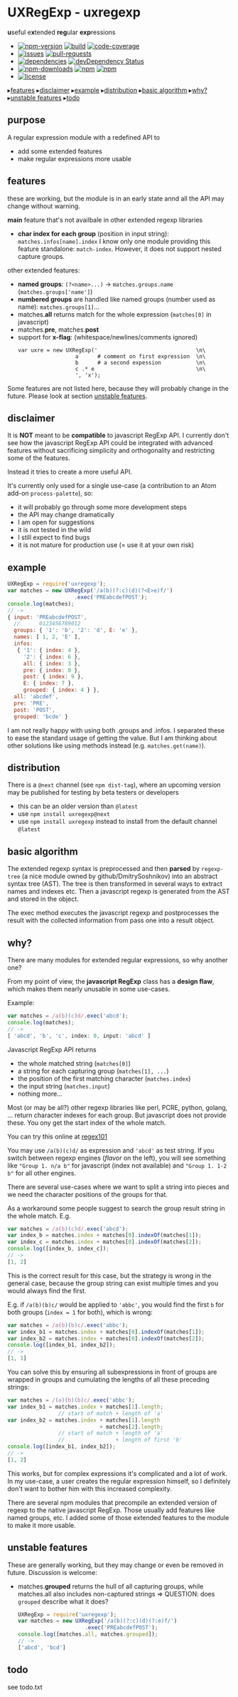 # UXRegExp - uxregexp

**u**seful e**x**tended **reg**ular **exp**ressions

*   [![npm-version](https://img.shields.io/npm/v/uxregexp.svg)]() [![build](https://travis-ci.org/hg42/uxregexp.svg?branch=master)]() [![code-coverage](https://img.shields.io/codecov/c/github/hg42/uxregexp/master.svg)](https://codecov.io/github/hg42/uxregexp?branch=master)
*   [![issues](https://img.shields.io/github/issues/hg42/uxregexp.svg)]() [![pull-requests](https://img.shields.io/github/issues-pr/hg42/uxregexp.svg)]()
*   [![dependencies](https://david-dm.org/hg42/uxregexp/status.svg)](https://david-dm.org/hg42/uxregexp) [![devDependency Status](https://david-dm.org/hg42/uxregexp/dev-status.svg)](https://david-dm.org/hg42/uxregexp#info=devDependencies)
*   [![npm-downloads](https://img.shields.io/npm/dt/uxregexp.svg)]() [![npm](https://img.shields.io/npm/dm/uxregexp.svg)]() [![npm](https://img.shields.io/npm/dw/uxregexp.svg)]()
*   [![license](https://img.shields.io/npm/l/uxregexp.svg)]()


&#x25B8;[features](#features) &#x25B8;[disclaimer](#disclaimer) &#x25B8;[example](#example) &#x25B8;[distribution](#distribution) &#x25B8;[basic algorithm](#basic-algorithm) &#x25B8;[why?](#why) &#x25B8;[unstable features](#unstable-features) &#x25B8;[todo](#todo)

## purpose

A regular expression module with a redefined API to

*   add some extended features
*   make regular expressions more usable

## features

these are working, but the module is in an early state annd all the API may change without warning.

**main** feature that's not availbale in other extended regexp libraries
*   **char index for each group** (position in input string):
      `matches.infos[name].index`
    I know only one module providing this feature standalone: `match-index`.
    However, it does not support nested capture groups.

other extended features:
*   **named groups**:
      `(?<name>...)` -> `matches.groups.name` (`matches.groups['name']`)
*   **numbered groups** are handled like named groups (number used as name):
      `matches.groups[1]`...
*   matches.**all** returns match for the whole expression (`matches[0]` in javascript)
*   matches.**pre**, matches.**post**
*   support for **x-flag**: (whitespace/newlines/comments ignored)
      ```
      var uxre = new UXRegExp('                               \n\
                        a      # comment on first expression  \n\
                        b      # a second expession           \n\
                        c .* e                                \n\
                        ', 'x');
      ```

Some features are not listed here, because they will probably change in the future.
Please look at section [unstable features](#unstable-features).

## disclaimer

It is **NOT** meant to be **compatible** to javascript RegExp API.
I currently don't see how the javascript RegExp API could be integrated with
advanced features without sacrificing simplicity and orthogonality and restricting
some of the features.

Instead it tries to create a more useful API.

It's currently only used for a single use-case (a contribution to an Atom add-on `process-palette`),
so:
*   it will probably go through some more development steps
*   the API may change dramatically
*   I am open for suggestions
*   it is not tested in the wild
*   I still expect to find bugs
*   it is not mature for production use (= use it at your own risk)

## example
```js
UXRegExp = require('uxregexp');
var matches = new UXRegExp('/a(b)(?:c)(d)(?<E>e)f/')
                     .exec('PREabcdefPOST');
console.log(matches);
// ->
{ input: 'PREabcdefPOST',
  //      0123456789012
  groups: { '1': 'b', '2': 'd', E: 'e' },
  names: [ 1, 2, 'E' ],
  infos:
   { '1': { index: 4 },
     '2': { index: 6 },
     all: { index: 3 },
     pre: { index: 0 },
     post: { index: 9 },
     E: { index: 7 },
     grouped: { index: 4 } },
  all: 'abcdef',
  pre: 'PRE',
  post: 'POST',
  grouped: 'bcde' }
```
I am not really happy with using both .groups and .infos.
I separated these to ease the standard usage of getting the value.
But I am thinking about other solutions like using methods instead (e.g. `matches.get(name)`).

## distribution

There is a `@next` channel (see `npm dist-tag`), where an upcoming version may be published for testing by beta testers or developers
*   this can be an older version than `@latest`
*   use `npm install uxregexp@next`
*   use `npm install uxregexp` instead to install from the default channel `@latest`

## basic algorithm

The extended regexp syntax is preprocessed and then **parsed** by `regexp-tree` (a nice module owned by github/DmitrySoshnikov) into an abstract syntax tree (AST).
The tree is then transformed in several ways to extract names and indexes etc.
Then a javascript regexp is generated from the AST and stored in the object.

The exec method executes the javascript regexp and postprocesses the result with the collected information from pass one into a result object.


## why?

There are many modules for extended regular expressions, so why another one?

From my point of view, the **javascript RegExp** class has a **design flaw**,
which makes them nearly unusable in some use-cases.

Example:
```js
var matches = /a(b)(c)d/.exec('abcd');
console.log(matches);
// ->
[ 'abcd', 'b', 'c', index: 0, input: 'abcd' ]
```

Javascript RegExp API returns
*   the whole matched string (`matches[0]`)
*   a string for each capturing group (`matches[1], ...`)
*   the position of the first matching character (`matches.index`)
*   the input string (`matches.input`)
*   nothing more...

Most (or may be all?) other regexp libraries like perl, PCRE, python, golang, ... return character indexes for each group.
But javascript does not provide these. You ony get the start index of the whole match.

You can try this online at [regex101](https://regex101.com/)

You may use `/a(b)(c)d/` as expression and `'abcd'` as test string.
If you switch between regexp engines (_flavor_ on the left), you will see something like
`"Group 1. n/a b"` for javascript (index not available) and
`"Group 1. 1-2 b"` for all other engines.

There are several use-cases where we want to split a string into pieces and we need the character positions of the groups for that.

As a workaround some people suggest to search the group result string in the whole match. E.g.
```js
var matches = /a(b)(c)d/.exec('abcd');
var index_b = matches.index + matches[0].indexOf(matches[1]);
var index_c = matches.index + matches[0].indexOf(matches[2]);
console.log([index_b, index_c]);
// ->
[1, 2]
```
This is the correct result for this case, but the strategy is wrong in the general case, because the group string can exist multiple times and you would always find the first.

E.g. if `/a(b)(b)c/` would be applied to `'abbc'`,
you would find the first `b` for both groups (`index = 1` for both),
which is wrong:
```js
var matches = /a(b)(b)c/.exec('abbc');
var index_b1 = matches.index + matches[0].indexOf(matches[1]);
var index_b2 = matches.index + matches[0].indexOf(matches[2]);
console.log([index_b1, index_b2]);
// ->
[1, 1]
```


You can solve this by ensuring all subexpressions in front of groups are wrapped in groups and cumulating the lengths of all these preceding strings:
```js
var matches = /(a)(b)(b)c/.exec('abbc');
var index_b1 = matches.index + matches[1].length;
                // start of match + length of 'a'
var index_b2 = matches.index + matches[1].length
                             + matches[2].length;
                // start of match + length of 'a'
                //                + length of first 'b'
console.log([index_b1, index_b2]);
// ->
[1, 2]
```
This works, but for complex expressions it's complicated and a lot of work.
In my use-case, a user creates the regular expression himself, so I definitely don't want to bother him with this increased complexity.

There are several npm modules that precompile an extended version of regexp to the native javascript RegExp. Those usually add features like named groups, etc.
I added some of those extended features to the module to make it more usable.

## unstable features

These are generally working, but they may change or even be removed in future.
Discussion is welcome:
*   matches.**grouped** returns the hull of all capturing groups, while matches.all also includes non-captured strings
    => QUESTION: does `grouped` describe what it does?
    ```js
    UXRegExp = require('uxregexp');
    var matches = new UXRegExp('/a(b)(?:c)(d)(?:e)f/')
                         .exec('PREabcdefPOST');
    console.log([matches.all, matches.grouped]);
    // ->
    ['abcd', 'bcd']
    ```

## todo

see todo.txt
